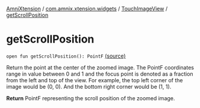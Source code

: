 [AmniXtension](../../index.md) / [com.amnix.xtension.widgets](../index.md) / [TouchImageView](index.md) / [getScrollPosition](./get-scroll-position.md)

# getScrollPosition

`open fun getScrollPosition(): PointF` [(source)](https://github.com/AmniX/AmniXTension/tree/master/AmniXtension/src/main/java/com/amnix/xtension/widgets/TouchImageView.java#L563)

Return the point at the center of the zoomed image. The PointF coordinates range in value between 0 and 1 and the focus point is denoted as a fraction from the left and top of the view. For example, the top left corner of the image would be (0, 0). And the bottom right corner would be (1, 1).

**Return**
PointF representing the scroll position of the zoomed image.


